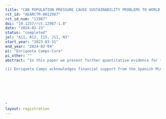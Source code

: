```yaml
---
title: "CAN POPULATION PRESSURE CAUSE SUSTAINABILITY PROBLEMS TO WORLD ECONOMIC GROWTH? AN ANALYSIS OF THE RECENT PAST (1)"
rct_id: "AEARCTR-0012987"
rct_id_num: "12987"
doi: "10.1257/rct.12987-1.0"
date: "2024-02-23"
status: "completed"
jel: "A11, A12, I15, J11, N3"
start_year: "2023-03-31"
end_year: "2024-02-04"
pi: "Enriqueta Camps-Cura"
pi_other: ""
abstract: "In this paper we present further quantitative evidence for the impact of population growth on the world economy (prices, per capita GDP) during the second demographic transition. We use population growth as a proxy for the evolution of aggregate demand at the world level as well as the United Nations population-growth projections to the end of the twenty-first century. Since population can be considered as an endogenous variable of the economy, an Instrumental Variable analysis has been developed in order to obtain reliable results on the causality effect of population growth on the world economy. We compare worldwide results with the Instrumental Variables results of the continents that currently represent the greater population pressure on supply: Sub-Saharan Africa and Asia. From the regional case studies, we conclude that inflation rates are mostly explained by the purchasing power of populations – that is, the aggregate demand – rather than by population pressure. On the other hand, population ageing in the richest countries (such as OECD and China) have a life-cycle effect that impacts world measures on economic growth: a marginal increase of population causes a marginal decrease of GDP per capita.   
(1)	Enriqueta Camps acknowledges financial support from the Spanish Ministry of Economy and Competitiveness through the Severo Ochoa Programme for Centers of Excellence in R&D (CEX2019-000915-S) and project PID2022-138443NB-100 from the same institution. We also want to acknowledge research assistance of Kangle Zhu from UPF. I also want to express my gratitude in the memory of Stanley L. Engerman for his cooperation and co-authorship of a first exploratory paper (2014) on the topic. Suggestions by Gianni Marciante at the online session organized by the EHA and the Cliometric Society at the WEAI conference, July 2, 2022, are also welcomed. Albert Carreras and Kaloyan Stanev from the UPF economic history seminar (March 27, 2023) also provided some insights to improve the paper.

 

"
layout: registration
---
```


